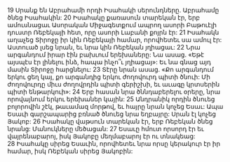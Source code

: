 19 Սրանք են Աբրահամի որդի Իսահակի սերունդները. Աբրահամը ծնեց Իսահակին: 20 Իսահակը քառասուն տարեկան էր, երբ ամուսնացաւ Ասորական Միջագետքում ապրող ասորի Բաթուէլի դուստր Ռեբեկայի հետ, որը ասորի Լաբանի քոյրն էր: 21 Իսահակն աղաչեց Տիրոջը իր կին Ռեբեկայի համար, որովհետեւ սա ամուլ էր: Աստուած լսեց նրան, եւ նրա կին Ռեբեկան յղիացաւ: 22 Նրա արգանդում իրար էին բախւում երեխաները: Նա ասաց. «Եթէ այսպէս էր լինելու ինձ, հապա ինչո՞ւ յղիացայ»: Եւ նա գնաց այդ մասին Տիրոջը հարցնելու: 23 Տէրը նրան ասաց. «Քո արգանդում երկու ցեղ կայ, քո արգանդից երկու ժողովուրդ պիտի ծնուի: Մի ժողովուրդը միւս ժողովրդին պիտի գերիշխի, եւ աւագը կրտսերին պիտի ենթարկուի»: 24 Երբ հասան նրա ծննդաբերելու օրերը, նրա որովայնում երկու երեխաներ կային: 25 Անդրանիկ որդին ծնուեց բոլորովին շէկ, թաւամազ մորթով, եւ հայրը նրան կոչեց Եսաւ: Ապա Եսաւի գարշապարից բռնած ծնուեց նրա եղբայրը: Սրան էլ կոչեց Յակոբ: 26 Իսահակը վաթսուն տարեկան էր, երբ Ռեբեկան ծնեց նրանց: Մանուկները մեծացան: 27 Եսաւը հմուտ որսորդ էր եւ վայրենաբարոյ, իսկ Յակոբը մեղմաբարոյ էր ու տնակեաց: 28 Իսահակը սիրեց Եսաւին, որովհետեւ նրա որսը կերակուր էր իր համար, իսկ Ռեբեկան սիրեց Յակոբին:
